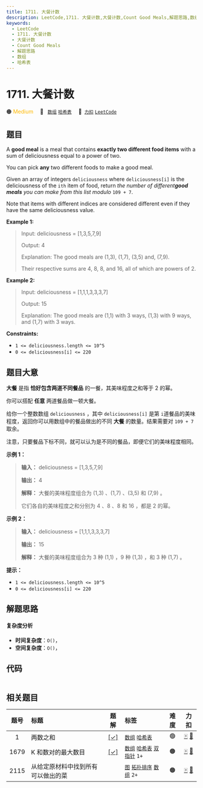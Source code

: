```yaml
---
title: 1711. 大餐计数
description: LeetCode,1711. 大餐计数,大餐计数,Count Good Meals,解题思路,数组,哈希表
keywords:
  - LeetCode
  - 1711. 大餐计数
  - 大餐计数
  - Count Good Meals
  - 解题思路
  - 数组
  - 哈希表
---
```


# 1711. 大餐计数

🟠 <font color=#ffb800>Medium</font>&emsp; 🔖&ensp; [`数组`](/tag/array.md) [`哈希表`](/tag/hash-table.md)&emsp; 🔗&ensp;[`力扣`](https://leetcode.cn/problems/count-good-meals) [`LeetCode`](https://leetcode.com/problems/count-good-meals)

## 题目

A **good meal** is a meal that contains **exactly two different food items**
with a sum of deliciousness equal to a power of two.

You can pick **any** two different foods to make a good meal.

Given an array of integers `deliciousness` where `deliciousness[i]` is the
deliciousness of the `i​​​​​​th​​​​`​​​​ item of food, return _the number of
different**good meals** you can make from this list modulo_ `109 + 7`.

Note that items with different indices are considered different even if they
have the same deliciousness value.



**Example 1:**

> Input: deliciousness = [1,3,5,7,9]
> 
> Output: 4
> 
> Explanation: The good meals are (1,3), (1,7), (3,5) and, (7,9).
> 
> Their respective sums are 4, 8, 8, and 16, all of which are powers of 2.

**Example 2:**

> Input: deliciousness = [1,1,1,3,3,3,7]
> 
> Output: 15
> 
> Explanation: The good meals are (1,1) with 3 ways, (1,3) with 9 ways, and (1,7) with 3 ways.



**Constraints:**

  * `1 <= deliciousness.length <= 10^5`
  * `0 <= deliciousness[i] <= 220`


## 题目大意

**大餐** 是指 **恰好包含两道不同餐品** 的一餐，其美味程度之和等于 2 的幂。

你可以搭配 **任意** 两道餐品做一顿大餐。

给你一个整数数组 `deliciousness` ，其中 `deliciousness[i]` 是第 `i​​​​​​​​​​`​​​​
道餐品的美味程度，返回你可以用数组中的餐品做出的不同 **大餐** 的数量。结果需要对 `109 + 7` 取余。

注意，只要餐品下标不同，就可以认为是不同的餐品，即便它们的美味程度相同。

**示例 1：**

> 
> 
> 
> 
> 
> **输入：** deliciousness = [1,3,5,7,9]
> 
> **输出：** 4
> 
> **解释：** 大餐的美味程度组合为 (1,3) 、(1,7) 、(3,5) 和 (7,9) 。
> 
> 它们各自的美味程度之和分别为 4 、8 、8 和 16 ，都是 2 的幂。
> 
> 

**示例 2：**

> 
> 
> 
> 
> 
> **输入：** deliciousness = [1,1,1,3,3,3,7]
> 
> **输出：** 15
> 
> **解释：** 大餐的美味程度组合为 3 种 (1,1) ，9 种 (1,3) ，和 3 种 (1,7) 。

**提示：**

  * `1 <= deliciousness.length <= 10^5`
  * `0 <= deliciousness[i] <= 220`


## 解题思路

#### 复杂度分析

- **时间复杂度**：`O()`，
- **空间复杂度**：`O()`，

## 代码

```javascript

```

## 相关题目

<!-- prettier-ignore -->
| 题号 | 标题 | 题解 | 标签 | 难度 | 力扣 |
| :------: | :------ | :------: | :------ | :------: | :------: |
| 1 | 两数之和 | [[✓]](/problem/0001.md) |  [`数组`](/tag/array.md) [`哈希表`](/tag/hash-table.md) | 🟢 | [🀄️](https://leetcode.cn/problems/two-sum) [🔗](https://leetcode.com/problems/two-sum) |
| 1679 | K 和数对的最大数目 | [[✓]](/problem/1679.md) |  [`数组`](/tag/array.md) [`哈希表`](/tag/hash-table.md) [`双指针`](/tag/two-pointers.md) `1+` | 🟠 | [🀄️](https://leetcode.cn/problems/max-number-of-k-sum-pairs) [🔗](https://leetcode.com/problems/max-number-of-k-sum-pairs) |
| 2115 | 从给定原材料中找到所有可以做出的菜 |  |  [`图`](/tag/graph.md) [`拓扑排序`](/tag/topological-sort.md) [`数组`](/tag/array.md) `2+` | 🟠 | [🀄️](https://leetcode.cn/problems/find-all-possible-recipes-from-given-supplies) [🔗](https://leetcode.com/problems/find-all-possible-recipes-from-given-supplies) |